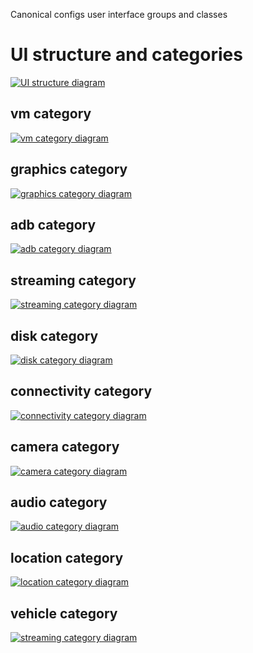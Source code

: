 Canonical configs user interface groups and classes

# UI structure and categories
[![UI structure diagram](./doc/linkage.png)](https://cs.android.com/android/platform/superproject/+/master:device/google/cuttlefish/host/commands/cvd/parser/doc/linkage.svg)

## vm category
[![vm category diagram](./doc/vm.png)](https://cs.android.com/android/platform/superproject/+/master:device/google/cuttlefish/host/commands/cvd/parser/doc/vm.svg)

## graphics category
[![graphics category diagram](./doc/graphics.png)](https://cs.android.com/android/platform/superproject/+/master:device/google/cuttlefish/host/commands/cvd/parser/doc/graphics.svg)

## adb category
[![adb category diagram](./doc/adb.png)](https://cs.android.com/android/platform/superproject/+/master:device/google/cuttlefish/host/commands/cvd/parser/doc/adb.svg)

## streaming category
[![streaming category diagram](./doc/streaming.png)](https://cs.android.com/android/platform/superproject/+/master:device/google/cuttlefish/host/commands/cvd/parser/doc/streaming.svg)

## disk category
[![disk category diagram](./doc/disk.png)](https://cs.android.com/android/platform/superproject/+/master:device/google/cuttlefish/host/commands/cvd/parser/doc/disk.svg)

## connectivity category
[![connectivity category diagram](./doc/connectivity.png)](https://cs.android.com/android/platform/superproject/+/master:device/google/cuttlefish/host/commands/cvd/parser/doc/connectivity.svg)

## camera category
[![camera category diagram](./doc/camera.png)](https://cs.android.com/android/platform/superproject/+/master:device/google/cuttlefish/host/commands/cvd/parser/doc/camera.svg)
## audio category
[![audio category diagram](./doc/audio.png)](https://cs.android.com/android/platform/superproject/+/master:device/google/cuttlefish/host/commands/cvd/parser/doc/audio.svg)

## location category
[![location category diagram](./doc/location.png)](https://cs.android.com/android/platform/superproject/+/master:device/google/cuttlefish/host/commands/cvd/parser/doc/location.svg)

## vehicle category
[![streaming category diagram](./doc/vehicle.png)](https://cs.android.com/android/platform/superproject/+/master:device/google/cuttlefish/host/commands/cvd/parser/doc/vehicle.svg)
